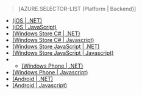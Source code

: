 > [AZURE.SELECTOR-LIST (Platform | Backend)]
- [(iOS | .NET)](/ja-jp/documentation/articles/mobile-services-dotnet-backend-ios-get-started-push/)
- [(iOS | JavaScript)](/ja-jp/documentation/articles/mobile-services-javascript-backend-ios-get-started-push/)
- [(Windows Store C# | .NET)](/ja-jp/documentation/articles/mobile-services-dotnet-backend-windows-store-dotnet-get-started-push/)
- [(Windows Store C# | Javascript)](/ja-jp/documentation/articles/mobile-services-javascript-backend-windows-store-dotnet-get-started-push/)
- [(Windows Store JavaScript | .NET)](/ja-jp/documentation/articles/mobile-services-dotnet-backend-windows-store-javascript-get-started-push/)
- [(Windows Store JavaScript | Javascript)](/ja-jp/documentation/articles/mobile-services-javascript-backend-windows-store-javascript-get-started-push/)
- - [(Windows Phone | .NET)](/ja-jp/documentation/articles/mobile-services-dotnet-backend-windows-phone-get-started-push/)
- [(Windows Phone | Javascript)](/ja-jp/documentation/articles/mobile-services-javascript-backend-windows-phone-get-started-push/)
- [(Android | .NET)](/ja-jp/documentation/articles/mobile-services-dotnet-backend-android-get-started-push/)
- [(Android | Javascript)](/ja-jp/documentation/articles/mobile-services-javascript-backend-android-get-started-push/)



<!--HONumber=42-->
